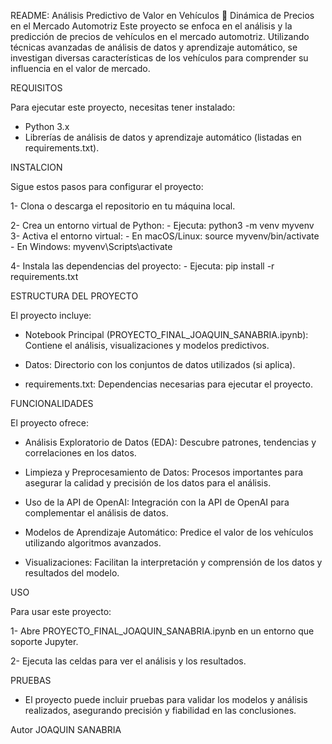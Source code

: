 README: Análisis Predictivo de Valor en Vehículos
🚗 Dinámica de Precios en el Mercado Automotriz
Este proyecto se enfoca en el análisis y la predicción de precios de vehículos en el mercado automotriz. Utilizando técnicas avanzadas de análisis de datos y aprendizaje automático,
se investigan diversas características de los vehículos para comprender su influencia en el valor de mercado.

REQUISITOS

Para ejecutar este proyecto, necesitas tener instalado:
- Python 3.x
- Librerías de análisis de datos y aprendizaje automático (listadas en requirements.txt).

INSTALCION

Sigue estos pasos para configurar el proyecto:

1- Clona o descarga el repositorio en tu máquina local.

2- Crea un entorno virtual de Python:
    - Ejecuta: python3 -m venv myvenv
3- Activa el entorno virtual:
    - En macOS/Linux: source myvenv/bin/activate
    -  En Windows: myvenv\Scripts\activate
    
4- Instala las dependencias del proyecto:
    - Ejecuta: pip install -r requirements.txt
    

ESTRUCTURA DEL PROYECTO

El proyecto incluye:

- Notebook Principal (PROYECTO_FINAL_JOAQUIN_SANABRIA.ipynb): Contiene el análisis, visualizaciones y modelos predictivos.
  
- Datos: Directorio con los conjuntos de datos utilizados (si aplica).
  
- requirements.txt: Dependencias necesarias para ejecutar el proyecto.
  
  
FUNCIONALIDADES

El proyecto ofrece:

- Análisis Exploratorio de Datos (EDA): Descubre patrones, tendencias y correlaciones en los datos.
  
- Limpieza y Preprocesamiento de Datos: Procesos importantes para asegurar la calidad y precisión de los datos para el análisis.
  
- Uso de la API de OpenAI: Integración con la API de OpenAI para complementar el análisis de datos.
  
- Modelos de Aprendizaje Automático: Predice el valor de los vehículos utilizando algoritmos avanzados.
  
- Visualizaciones: Facilitan la interpretación y comprensión de los datos y resultados del modelo.


USO

Para usar este proyecto:

1- Abre PROYECTO_FINAL_JOAQUIN_SANABRIA.ipynb en un entorno que soporte Jupyter.

2- Ejecuta las celdas para ver el análisis y los resultados.

PRUEBAS

- El proyecto puede incluir pruebas para validar los modelos y análisis realizados, asegurando precisión y fiabilidad en las conclusiones.


Autor
JOAQUIN SANABRIA
